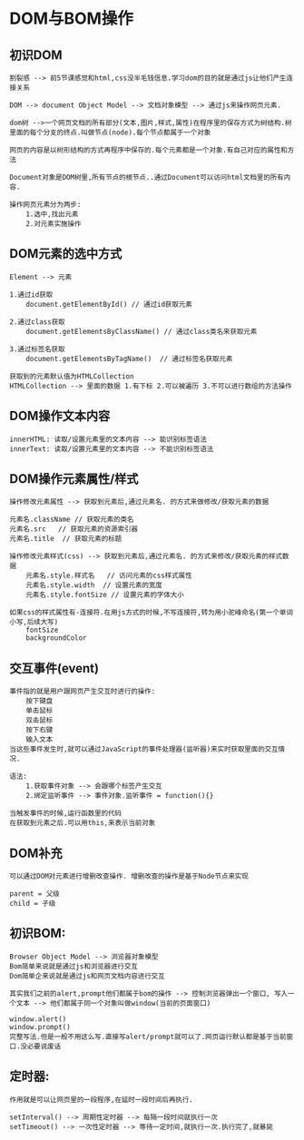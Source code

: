 # DOM与BOM操作

## 初识DOM
	割裂感 --> 前5节课感觉和html,css没半毛钱信息.学习dom的目的就是通过js让他们产生连接关系

	DOM --> document Object Model --> 文档对象模型 --> 通过js来操作网页元素.

	dom树 -->一个网页文档的所有部分(文本,图片,样式,属性)在程序里的保存方式为树结构.树里面的每个分支的终点.叫做节点(node).每个节点都属于一个对象

	网页的内容是以树形结构的方式再程序中保存的.每个元素都是一个对象.有自己对应的属性和方法

	Document对象是DOM树里,所有节点的根节点..通过Document可以访问html文档里的所有内容.

	操作网页元素分为两步:
		1.选中,找出元素
		2.对元素实施操作

## DOM元素的选中方式
	Element --> 元素

	1.通过id获取
		document.getElementById() // 通过id获取元素

	2.通过class获取
		document.getElementsByClassName() // 通过class类名来获取元素

	3.通过标签名获取
		document.getElementsByTagName()  // 通过标签名获取元素

	获取到的元素默认值为HTMLCollection
	HTMLCollection --> 里面的数据 1.有下标 2.可以被遍历 3.不可以进行数组的方法操作

## DOM操作文本内容
	innerHTML: 读取/设置元素里的文本内容 --> 能识别标签语法
	innerText: 读取/设置元素里的文本内容 --> 不能识别标签语法

## DOM操作元素属性/样式
	操作修改元素属性 --> 获取到元素后,通过元素名. 的方式来做修改/获取元素的数据

	元素名.className // 获取元素的类名
	元素名.src   // 获取元素的资源索引器
	元素名.title  // 获取元素的标题

	操作修改元素样式(css) --> 获取到元素后,通过元素名. 的方式来修改/获取元素的样式数据
		元素名.style.样式名   // 访问元素的css样式属性
		元素名.style.width  // 设置元素的宽度
		元素名.style.fontSize // 设置元素的字体大小

	如果css的样式属性有-连接符.在用js方式的时候,不写连接符,转为用小驼峰命名(第一个单词小写,后续大写)
		fontSize
		backgroundColor
	
## 交互事件(event)
	事件指的就是用户跟网页产生交互时进行的操作:
		按下键盘
		单击鼠标
		双击鼠标
		按下右键
		输入文本
	当这些事件发生时,就可以通过JavaScript的事件处理器(监听器)来实时获取里面的交互情况.
		
	语法:
		1.获取事件对象 --> 会跟哪个标签产生交互
		2.绑定监听事件 --> 事件对象.监听事件 = function(){}

	当触发事件的时候,运行函数里的代码
	在获取到元素之后.可以用this,来表示当前对象

## DOM补充
	可以通过DOM对元素进行增删改查操作. 增删改查的操作是基于Node节点来实现

	parent = 父级
	child = 子级
	
	
## 初识BOM:
	Browser Object Model --> 浏览器对象模型
	Bom简单来说就是通过js和浏览器进行交互
	Dom简单企来说就是通过js和网页文档内容进行交互

	其实我们之前的alert,prompt他们都属于bom的操作 --> 控制浏览器弹出一个窗口, 写入一个文本 --> 他们都属于同一个对象叫做window(当前的页面窗口)

	window.alert()
	window.prompt()
	完整写法.但是一般不用这么写.直接写alert/prompt就可以了.网页运行默认都是基于当前窗口.没必要说废话
	
## 定时器:
	作用就是可以让网页里的一段程序,在延时一段时间后再执行.

	setInterval() --> 周期性定时器 --> 每隔一段时间就执行一次
	setTimeout() --> 一次性定时器 --> 等待一定时间,就执行一次.执行完了,就暴毙